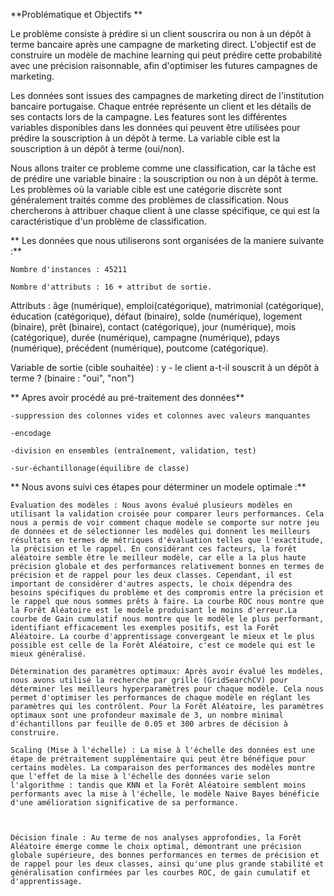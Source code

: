 **Problématique et Objectifs **

Le problème consiste à prédire si un client souscrira ou non à un dépôt à terme bancaire après une campagne de marketing direct. L'objectif est de construire un modèle de machine learning qui peut prédire cette probabilité avec une précision raisonnable, afin d'optimiser les futures campagnes de marketing.

Les données sont issues des campagnes de marketing direct de l'institution bancaire portugaise. Chaque entrée représente un client et les détails de ses contacts lors de la campagne. Les features sont les différentes variables disponibles dans les données qui peuvent être utilisées pour prédire la souscription à un dépôt à terme. La variable cible est la souscription à un dépôt à terme (oui/non).

Nous allons traiter ce probleme comme une classification, car la tâche est de prédire une variable binaire : la souscription ou non à un dépôt à terme. Les problèmes où la variable cible est une catégorie discrète sont généralement traités comme des problèmes de classification. Nous chercherons à attribuer chaque client à une classe spécifique, ce qui est la caractéristique d'un problème de classification.



** Les données que nous utiliserons sont organisées de la maniere suivante :**

    Nombre d'instances : 45211

    Nombre d'attributs : 16 + attribut de sortie.

Attributs : âge (numérique), emploi(catégorique), matrimonial (catégorique), éducation (catégorique), défaut (binaire), solde (numérique), logement (binaire), prêt (binaire), contact (catégorique), jour (numérique), mois (catégorique), durée (numérique), campagne (numérique), pdays (numérique), précédent (numérique), poutcome (catégorique).

Variable de sortie (cible souhaitée) : y - le client a-t-il souscrit à un dépôt à terme ? (binaire : "oui", "non")


** Apres avoir procédé au pré-traitement des données**

    -suppression des colonnes vides et colonnes avec valeurs manquantes

    -encodage

    -division en ensembles (entraînement, validation, test)

    -sur-échantillonage(équilibre de classe)

** Nous avons suivi ces étapes pour déterminer un modele optimale :**

    Évaluation des modèles : Nous avons évalué plusieurs modèles en utilisant la validation croisée pour comparer leurs performances. Cela nous a permis de voir comment chaque modèle se comporte sur notre jeu de données et de sélectionner les modèles qui donnent les meilleurs résultats en termes de métriques d'évaluation telles que l'exactitude, la précision et le rappel. En considérant ces facteurs, la forêt aléatoire semble être le meilleur modèle, car elle a la plus haute précision globale et des performances relativement bonnes en termes de précision et de rappel pour les deux classes. Cependant, il est important de considérer d'autres aspects, le choix dépendra des besoins spécifiques du problème et des compromis entre la précision et le rappel que nous sommes prêts à faire. La courbe ROC nous montre que la Forêt Aléatoire est le modele produisant le moins d'erreur.La courbe de Gain cumulatif nous montre que le modèle le plus performant, identifiant efficacement les exemples positifs, est la Forêt Aléatoire. La courbe d'apprentissage convergeant le mieux et le plus possible est celle de la Forêt Aléatoire, c'est ce modele qui est le mieux généralisé.

    Détermination des paramètres optimaux: Après avoir évalué les modèles, nous avons utilisé la recherche par grille (GridSearchCV) pour déterminer les meilleurs hyperparamètres pour chaque modèle. Cela nous permet d'optimiser les performances de chaque modèle en réglant les paramètres qui les contrôlent. Pour la Forêt Aléatoire, les paramètres optimaux sont une profondeur maximale de 3, un nombre minimal d'échantillons par feuille de 0.05 et 300 arbres de décision à construire.

    Scaling (Mise à l'échelle) : La mise à l'échelle des données est une étape de prétraitement supplémentaire qui peut être bénéfique pour certains modèles. La comparaison des performances des modèles montre que l'effet de la mise à l'échelle des données varie selon l'algorithme : tandis que KNN et la Forêt Aléatoire semblent moins performants avec la mise à l'échelle, le modèle Naive Bayes bénéficie d'une amélioration significative de sa performance.



    Décision finale : Au terme de nos analyses approfondies, la Forêt Aléatoire émerge comme le choix optimal, démontrant une précision globale supérieure, des bonnes performances en termes de précision et de rappel pour les deux classes, ainsi qu'une plus grande stabilité et généralisation confirmées par les courbes ROC, de gain cumulatif et d'apprentissage.
